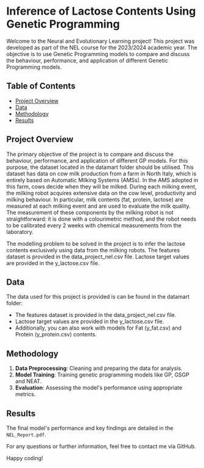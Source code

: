 # Inference of Lactose Contents Using Genetic Programming

Welcome to the Neural and Evolutionary Learning project! This project was developed as part of the NEL course for the 2023/2024 academic year. The objective is to use Genetic Programming models to compare and discuss the behaviour, performance, and application of different Genetic Programming models.

## Table of Contents
- [Project Overview](#project-overview)
- [Data](#data)
- [Methodology](#methodology)
- [Results](#results)

## Project Overview
The primary objective of the project is to compare and discuss the behaviour, performance, and application of different GP models. For this purpose, the dataset located in the datamart folder should be utilised. 
This dataset has data on cow milk production from a farm in North Italy, which is entirely based on Automatic Milking Systems (AMSs). In the AMS adopted in this farm, cows decide when they will be milked. During each milking event, the milking robot acquires extensive data on the cow level, productivity and milking behaviour. In particular, milk contents (fat, protein, lactose) are measured at each milking event and are used to evaluate the milk quality. The measurement of these components by the milking robot is not straightforward: it is done with a colourimetric method, and the robot needs to be calibrated every 2 weeks with chemical measurements from the laboratory.

The modelling problem to be solved in the project is to infer the lactose contents exclusively using data from the milking robots. The features dataset is provided in the data_project_nel.csv file. Lactose target values are provided in the y_lactose.csv file.

## Data
The data used for this project is provided is can be found in the datamart folder:
- The features dataset is provided in the data_project_nel.csv file.
- Lactose target values are provided in the y_lactose.csv file.
- Additionally, you can also work with models for Fat (y_fat.csv) and Protein (y_protein.csv) contents.

## Methodology
1. **Data Preprocessing**: Cleaning and preparing the data for analysis.
2. **Model Training**: Training genetic programming models like GP, GSGP and NEAT.
3. **Evaluation**: Assessing the model's performance using appropriate metrics.

## Results
The final model's performance and key findings are detailed in the `NEL_Report.pdf`.

For any questions or further information, feel free to contact me via GitHub.

Happy coding!

